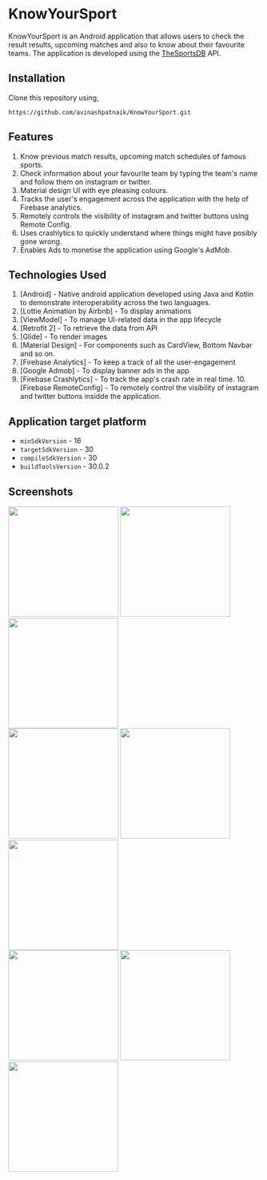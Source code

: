 # KnowYourSport

KnowYourSport is an Android application that allows users to check the result results, upcoming matches and also to know about their favourite teams.
The application is developed using the [TheSportsDB](https://www.thesportsdb.com/) API.


## Installation

Clone this repository using,

```
https://github.com/avinashpatnaik/KnowYourSport.git
```

## Features

1. Know previous match results, upcoming match schedules of famous sports.
2. Check information about your favourite team by typing the team's name and follow them on instagram or twitter.
3. Material design UI with eye pleasing colours. 
4. Tracks the user's engagement across the application with the help of Firebase analytics.
5. Remotely controls the visibility of instagram and twitter buttons using Remote Config.
6. Uses crashlytics to quickly understand where things might have posibly gone wrong.
7. Enables Ads to monetise the application using Google's AdMob.


## Technologies Used
1. [Android] - Native android application developed using Java and Kotlin to demonstrate interoperability across the two languages.
2. [Lottie Animation by Airbnb] - To display animations 
3. [ViewModel] - To manage UI-related data in the app lifecycle
4. [Retrofit 2] - To retrieve the data from API
5. [Glide] - To render images
6. [Material Design] - For components such as CardView, Bottom Navbar and so on.
7. [Firebase Analytics] - To keep a track of all the user-engagement
8. [Google Admob] - To display banner ads in the app
9. [Firebase Crashlytics] - To track the app's crash rate in real time.
10.[Firebase RemoteConfig] - To remotely control the visibility of instagram and twitter buttons insidde the application.

## Application target platform
* `minSdkVersion` - 16
* `targetSdkVersion` - 30
* `compileSdkVersion` - 30
* `buildToolsVersion` - 30.0.2

## Screenshots

<div>
  <img src="https://github.com/avinashpatnaik/KnowYourSport/blob/master/SplashScreen_google-pixel4xl-ohsoorange-portrait.png" width="220">
  
  <img src="https://github.com/avinashpatnaik/KnowYourSport/blob/master/ResultsPage_google-pixel4xl-ohsoorange-portrait.png" width="220">
  
  <img src="https://github.com/avinashpatnaik/KnowYourSport/blob/master/NoInternet_google-pixel4xl-ohsoorange-portrait.png" width="220">

</div>

<div>

 <img src="https://github.com/avinashpatnaik/KnowYourSport/blob/master/SearchAnim_google-pixel4xl-ohsoorange-portrait.png" width="220">
  
 <img src="https://github.com/avinashpatnaik/KnowYourSport/blob/master/SearchPage_google-pixel4xl-ohsoorange-portrait.png" width="220">
  
 <img src="https://github.com/avinashpatnaik/KnowYourSport/blob/master/InstagramPage_google-pixel4xl-ohsoorange-portrait.png" width="220">
  
</div>

<div>

 <img src="https://github.com/avinashpatnaik/KnowYourSport/blob/master/TwitterPage_google-pixel4xl-ohsoorange-portrait.png" width="220">
  
 <img src="https://github.com/avinashpatnaik/KnowYourSport/blob/master/UpcomingAnim_google-pixel4xl-ohsoorange-portrait.png" width="220">
  
 <img src="https://github.com/avinashpatnaik/KnowYourSport/blob/master/Upcoming_google-pixel4xl-ohsoorange-portrait.png" width="220">
 
</div>

<div>

</div>

<div>

</div>



